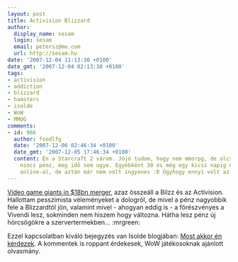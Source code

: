 ```yaml
---
layout: post
title: Activision Blizzard
author:
  display_name: sesam
  login: sesam
  email: petersz@me.com
  url: http://sesam.hu
date: '2007-12-04 11:13:30 +0100'
date_gmt: '2007-12-04 02:13:30 +0100'
tags:
- activision
- addiction
- blizzard
- hamsters
- isolde
- WoW
- MMOG
comments:
- id: 966
  author: foodlfg
  date: '2007-12-06 02:46:34 +0100'
  date_gmt: '2007-12-05 17:46:34 +0100'
  content: Én a Starcraft 2 várom. Jójó tudom, hogy nem mmorpg, de olcsóbb. Mmora
    nincs pénz, meg idő sem ugye. Egyébként 30 és még egy kicsi napig nyomtam EVE
    online-al, de aztán már nem volt ingyenes :Đ Úgyhogy ennyi volt az mmorpg pályafutásom.
---
```


[Video game giants in $18bn merger](http://news.bbc.co.uk/2/hi/technology/7123582.stm), azaz összeáll a Bilzz és az Activision. Hallottam pesszimista véleményeket a dologról, de mivel a pénz nagyobbik fele a Blizzardtól jön, valamint mivel - ahogyan eddig is - a főrészvényes a Vivendi lesz, sokminden nem hiszem hogy változna. Hátha lesz pénz új hörcsögökre a szervertermekben... :mrgreen:

Ezzel kapcsolatban kiváló bejegyzés van Isolde blogjában: [Most akkor én kérdezek](http://isolde.hu/archives/2007/12/02/Most_akkor_en_kerdezek). A kommentek is roppant érdekesek, WoW játékosoknak ajánlott olvasmány.
